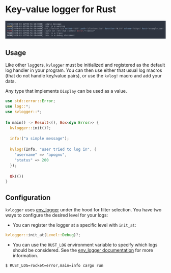 # Key-value logger for Rust

![Banner](https://github.com/apognu/kvlogger/blob/master/resources/kvlogger.png)

## Usage

Like other `log`gers, `kvlogger` must be initialized and registered as the default log handler in your program. You can then use either that usual log macros (that do not handle key/value pairs), or use the `kvlog!` macro and add your data.

Any type that implements ```Display``` can be used as a value.

```rust
use std::error::Error;
use log::*;
use kvlogger::*;

fn main() -> Result<(), Box<dyn Error>> {
  kvlogger::init()?;

  info!("a simple message");

  kvlog!(Info, "user tried to log in", {
    "username" => "apognu",
    "status" => 200
  });

  Ok(())
}
```

## Configuration

`kvlogger` uses [env_logger](https://github.com/sebasmagri/env_logger) under the hood for filter selection. You have two ways to configure the desired level for your logs:

 * You can register the logger at a specific level with `init_at`:

```rust
kvlogger::init_at(Level::Debug)?;
```

 * You can use the `RUST_LOG` environment variable to specify which logs should be considered. See the [env_logger documentation](https://docs.rs/env_logger/0.7.1/env_logger/) for more information.

```shell
$ RUST_LOG=rocket=error,main=info cargo run
```